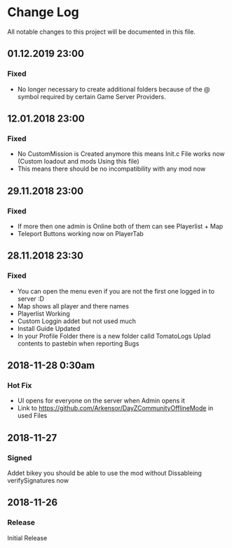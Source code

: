# Change Log
All notable changes to this project will be documented in this file.


## 01.12.2019 23:00

### Fixed
- No longer necessary to create additional folders because of the @ symbol required by certain Game Server Providers. 

## 12.01.2018 23:00

### Fixed
- No CustomMission is Created anymore this means Init.c File works now (Custom loadout and mods Using this file)
- This means there should be no incompatibility with any mod now

## 29.11.2018 23:00

### Fixed
- If more then one admin is Online both of them can see Playerlist + Map
- Teleport Buttons working now on PlayerTab 

## 28.11.2018 23:30

### Fixed
- You can open the menu even if you are not the first one logged in to server :D
- Map shows all player and there names 
- Playerlist Working
- Custom Loggin addet but not used much
- Install Guide Updated
- In your Profile Folder there is a new folder calld TomatoLogs Uplad contents to pastebin when reporting Bugs


## 2018-11-28 0:30am
### Hot Fix 

- UI opens for everyone on the server when Admin opens it
- Link to https://github.com/Arkensor/DayZCommunityOfflineMode in used Files

## 2018-11-27
### Signed 

Addet bikey you should be able to use the mod without Dissableing verifySignatures now


## 2018-11-26
### Release
Initial Release



